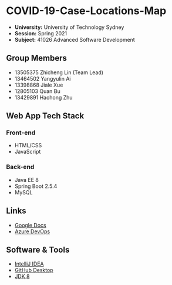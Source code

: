 # COVID-19-Case-Locations-Map

- **University:** University of Technology Sydney
- **Session:** Spring 2021
- **Subject:** 41026 Advanced Software Development

## Group Members

- 13505375 Zhicheng Lin (Team Lead)
- 13464502 Yangyulin Ai
- 13398868 Jiale Xue
- 12805103 Quan Bu
- 13429891 Haohong Zhu

## Web App Tech Stack

### Front-end
- HTML/CSS
- JavaScript

### Back-end
- Java EE 8
- Spring Boot 2.5.4
- MySQL

## Links

- [Google Docs](https://docs.google.com/spreadsheets/d/10k16mxD6nhx8TmMN_IPVJcxGocRsJUb8/edit#gid=2018980565)
- [Azure DevOps](https://dev.azure.com/ZhichengLin-1/COVID-19%20Case%20Locations%20Map)

## Software & Tools

- [IntelliJ IDEA](https://www.jetbrains.com/idea/download/)
- [GitHub Desktop](https://desktop.github.com/)
- [JDK 8](https://www.oracle.com/java/technologies/javase/javase-jdk8-downloads.html)
